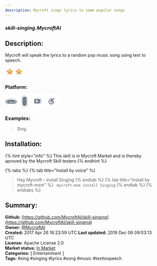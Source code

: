 ```yaml
---
description: Mycroft sings lyrics to some popular songs
---
```


### _skill-singing.MycroftAI_  
## Description:  
Mycroft will speak the lyrics to a random pop music song using text to speech.  
  
![](../.gitbook/assets/star.png)![](../.gitbook/assets/star.png)  
  
### Platform:  
 ![Mark I](../.gitbook/assets/mark-1-icon.png)  ![Mark II](../.gitbook/assets/mark-2-icon.png)  ![Picroft](../.gitbook/assets/picroft-icon.png)  ![plasmoid](../.gitbook/assets/kde.png)   
### Examples:  
> Sing.  
  
## Installation:  
{% hint style="info" %}
This skill is in Mycroft Market and is thereby aproved by the Mycroft Skill testers
{% endhint %}
    
{% tabs %}
{% tab title="Install by voice" %}
> Hey Mycroft - install Singing
{% endtab %}
  {% tab title="Install by mycroft-msm" %}
``` mycroft-msm install Singing```
{% endtab %}
  {% endtabs %}
    
## Summary:  
**Github:** [https://github.com/MycroftAI/skill-singing](https://github.com/MycroftAI/skill-singing)  
**Owner:** [@MycroftAI](https://github.com/MycroftAI)  
**Created:** 2017 Apr 26 16:23:59 UTC  **Last updated:** 2019 Dec 06 09:03:13 UTC  
**License:** Apache License 2.0  
**Market status:** [In Market](https://market.mycroft.ai/skill/mycroft-singing)  
**Categories:** [ Entertainment ]   
**Tags:** \#sing \#singing \#lyrics \#song \#music \#texttospeech   
